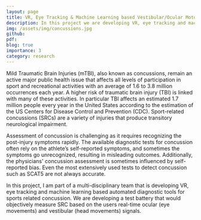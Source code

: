 ```yaml
---
layout: page
title: VR, Eye Tracking & Machine Learning based Vestibular/Ocular Motor Screening
description: In this project we are developing VR, eye tracking and machine learning based Vestibular/Ocular Motor Screening (VOMS) tools for automated and objective diagnosis of sports related concussion.
img: /assets/img/concussions.jpg
github:
pdf:
blog: true
importance: 3
category: research
---
```


Mild Traumatic Brain Injuries (mTBI), also known as concussions, remain an active major public health issue that affects all levels of participation in sport and recreational activities with an average of 1.6 to 3.8 million occurrences each year. A higher risk of traumatic brain injury (TBI) is linked with many of these activities. In particular TBI affects an estimated 1.7 million people every year in the United States according to the estimation of the US Centers for Disease Control and Prevention (CDC). Sport-related concussions (SRCs) are a variety of injuries that produce transitory neurological impairment.

Assessment of concussion is challenging as it requires recognizing the post-injury symptoms rapidly. The available diagnostic tests for concussion often rely on the athlete’s self-reported symptoms, and sometimes the symptoms go unrecognized, resulting in misleading outcomes. Additionally, the physicians' concussion assessment is sometimes influenced by self-reported bias. Even the most extensively used tests to detect concussion such as SCAT5 are not always accurate.

In this project, I am part of a multi-disciplinary team that is developing VR, eye tracking and machine learning based automated diagnostic tools for sports related concussion. We are developing a test battery that would objectively measure SRC based on the users real-time ocular (eye movements) and vestibular (head movements) signals.
